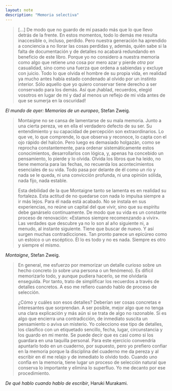 ```yaml
---
layout: note
description: "Memoria selectiva"
---
```


> [...] De modo que no guardo de mí pasado más que lo que llevo detrás de la frente. En
> estos momentos, todo lo demás me resulta inaccesible o, incluso, perdido. Pero
> nuestra generación ha aprendido a conciencia a no llorar las cosas perdidas y,
> además, quién sabe si la falta de documentación y de detalles no acabará
> redundando en beneficio de este libro. Porque yo no considero a nuestra memoria
> como algo que retiene *una* cosa por
> mero azar y pierde *otra* por casualidad, sino como una fuerza que ordena a
> sabiendas y excluye con juicio. Todo lo que olvida el hombre de su propia vida,
> en realidad ya mucho antes había estado condenado al olvido por un instinto
> interior. Sólo aquello que yo quiero conservar tiene derecho a ser conservado
> para los demás. Así que ¡hablad, recuerdos, elegid vosotros en lugar de mí y
> dad al menos un reflejo de mi vida antes de que se sumerja en la oscuridad!

*El mundo de ayer: Memorias de un europeo*, Stefan Zweig.

> Montaigne no se cansa de lamentarse de su mala memoria. Junto a una cierta
> pereza, ve en ella el verdadero defecto de su ser. Su entendimiento y su
> capacidad de percepción son extraordinarios. Lo que ve, lo que comprende, lo
> que observa y reconoce, lo capta con el ojo rápido del halcón. Pero luego es
> demasiado holgazán, como se reprocha constantemente, para ordenar
> sistemáticamente estos conocimientos, desarrollarlos con lógica, y, apenas ha
> concebido un pensamiento, lo pierde y lo olvida. Olvida los libros que ha
> leído, no tiene memoria para las fechas, no recuerda los acontecimientos
> esenciales de su vida. Todo pasa por delante de él como un río y nada se le
> queda, ni una convicción profunda, ni una opinión sólida, nada fijo, nada
> estable.
>
> Esta debilidad de la que Montaigne tanto se lamenta es en realidad su
> fortaleza. Esta actitud de no quedarse con nada lo impulsa siempre a ir más
> lejos. Para él nada está acabado. No se instala en sus experiencias, no reúne
> un capital del que vivir, sino que su espíritu debe ganárselo continuamente. De
> modo que su vida es un constante proceso de renovación: «Estamos siempre
> recomenzando a vivir». Las verdades que descubre ya no lo son al año siguiente
> ni, a menudo, al instante siguiente. Tiene que buscar de nuevo. Y así surgen
> muchas contradicciones. Tan pronto parece un epicúreo como un estoico o un
> escéptico. Él lo es todo y no es nada. Siempre es otro y siempre el mismo.

*Montaigne*, Stefan Zweig.

> En general, me esfuerzo por memorizar un detalle curioso sobre un hecho
> concreto (o sobre una persona o un fenómeno). Es difícil memorizarlo todo, y
> aunque pudiera hacerlo, se me olvidaría enseguida. Por tanto, trato de
> simplificar los recuerdos a través de detalles concretos. A eso me refiero
> cuando hablo de proceso de selección.
>
> ¿Cómo y cuáles son esos detalles? Deberían ser cosas concretas e interesantes
> que sorprendan. A ser posible, mejor algo que no tenga una clara explicación
> y más aún si se trata de algo no razonable. Si es algo que encierra una
> contradicción, de inmediato suscita un pensamiento o aviva un misterio. Yo
> colecciono ese tipo de detalles, los clasifico con un etiquetado sencillo,
> fecha, lugar, circunstancia y los guardo en mi mente. Se puede decir que es
> casi como si los guardara en una taquilla personal. Para este ejercicio
> convendría apuntarlo todo en un cuaderno, por supuesto, pero yo prefiero
> confiar en la memoria porque la disciplina del cuaderno me da pereza y al
> escribir en él me relajo y de inmediato lo olvido todo. Cuando uno confía en
> la memoria, tiene lugar un proceso de selección natural que conserva lo
> importante y elimina lo superfluo. Yo me decanto por ese procedimiento.

*De qué hablo cuando hablo de escribir*, Haruki Murakami.
